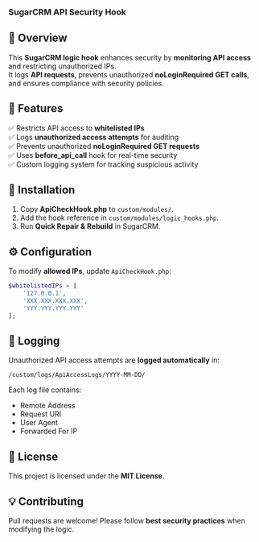 ### SugarCRM API Security Hook

## 📌 Overview
This **SugarCRM logic hook** enhances security by **monitoring API access** and restricting unauthorized IPs.  
It logs **API requests**, prevents unauthorized **noLoginRequired GET calls**, and ensures compliance with security policies.

## 🚀 Features
✅ Restricts API access to **whitelisted IPs**  
✅ Logs **unauthorized access attempts** for auditing  
✅ Prevents unauthorized **noLoginRequired GET requests**  
✅ Uses **before_api_call** hook for real-time security  
✅ Custom logging system for tracking suspicious activity  

## 🔧 Installation
1. Copy **ApiCheckHook.php** to `custom/modules/`.
2. Add the hook reference in `custom/modules/logic_hooks.php`.
3. Run **Quick Repair & Rebuild** in SugarCRM.

## ⚙️ Configuration
To modify **allowed IPs**, update `ApiCheckHook.php`:
```php
$whitelistedIPs = [
    '127.0.0.1',  
    'XXX.XXX.XXX.XXX', 
    'YYY.YYY.YYY.YYY'
];
```

## 📌 Logging
Unauthorized API access attempts are **logged automatically** in:
```
/custom/logs/ApiAccessLogs/YYYY-MM-DD/
```
Each log file contains:
- Remote Address  
- Request URI  
- User Agent  
- Forwarded For IP  

## 📜 License
This project is licensed under the **MIT License**.

## 💡 Contributing
Pull requests are welcome! Please follow **best security practices** when modifying the logic.